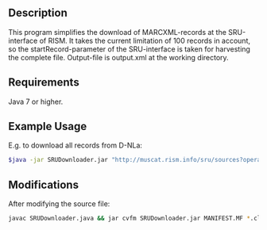 Description
------------
This program simplifies the download of MARCXML-records at the SRU-interface of RISM. It takes the current limitation of 100 records in account, so the startRecord-parameter of the SRU-interface is taken for harvesting the complete file.
Output-file is output.xml at the working directory.

Requirements
-------------
Java 7 or higher.

Example Usage
-------------
E.g. to download all records from D-NLa:
```bash
$java -jar SRUDownloader.jar "http://muscat.rism.info/sru/sources?operation=searchRetrieve&version=1.1&query=siglum=D-NLa&maximumRecords=100"
```

Modifications
-------------
After modifying the source file:
```bash
javac SRUDownloader.java && jar cvfm SRUDownloader.jar MANIFEST.MF *.class
```
